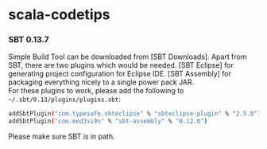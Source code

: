 # scala-codetips

### SBT 0.13.7
Simple Build Tool can be downloaded from [SBT Downloads]. Apart from SBT, there are two plugins which would be needed. [SBT Eclipse] for generating project configuration for Eclipse IDE. [SBT Assembly] for packaging everything nicely to a single power pack JAR.
<br>
For these plugins to work, please add the following to <code>~/.sbt/0.13/plugins/plugins.sbt</code>:
```sh
addSbtPlugin("com.typesafe.sbteclipse" % "sbteclipse-plugin" % "2.5.0")
addSbtPlugin("com.eed3si9n" % "sbt-assembly" % "0.12.0")
```
Please make sure SBT is in path.
